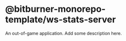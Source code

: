 # @bitburner-monorepo-template/ws-stats-server

An out-of-game application. Add some description here.

